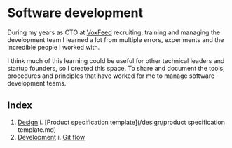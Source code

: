 # Software development

During my years as CTO at [VoxFeed](https://voxfeed.com) recruiting, training and managing the development team I learned a lot from multiple errors, experiments and the incredible people I worked with.

I think much of this learning could be useful for other technical leaders and startup founders, so I created this space. To share and document the tools, procedures and principles that have worked for me to manage software development teams.

## Index

1. [Design](/design)
   i. [Product specification template](/design/product specification template.md)
2. [Development](/development)
   i. [Git flow](/development/git-flow.md)
